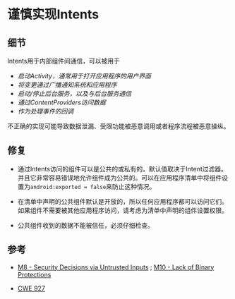 # 谨慎实现Intents

## 细节

Intents用于内部组件间通信，可以被用于

* _启动Activity，通常用于打开应用程序的用户界面_
* _将变更通过广播通知系统和应用程序_
* _启动/停止后台服务，以及与后台服务通信_
* _通过ContentProviders访问数据_
* _作为处理事件的回调_

不正确的实现可能导致数据泄漏、受限功能被恶意调用或者程序流程被恶意操纵。

## 修复

* 通过Intents访问的组件可以是公共的或私有的。默认值取决于Intent过滤器。并且它非常容易错误地允许组件成为公共的。可以在应用程序清单中将组件设置为`android:exported = false`来防止这种情况。

* 在清单中声明的​​公共组件默认是开放的，所以任何应用程序都可以访问它们。如果组件不需要被其他应用程序访问，请考虑为清单中声明的​​组件设置权限。

* 公共组件收到的数据不能被信任，必须仔细检查。

## 参考

* [M8 - Security Decisions via Untrusted Inputs](https://www.owasp.org/index.php/Mobile_Top_10_2014-M8) ; [M10 - Lack of Binary Protections](https://www.owasp.org/index.php/Mobile_Top_10_2014-M10)

* [CWE 927](https://cwe.mitre.org/data/definitions/316.html)



